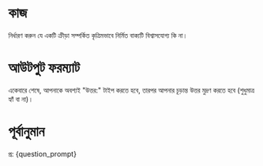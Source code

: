 # কাজ
নির্ধারণ করুন যে একটি ক্রীড়া সম্পর্কিত কৃত্রিমভাবে নির্মিত বাক্যটি বিশ্বাসযোগ্য কি না।

# আউটপুট ফরম্যাট
একেবারে শেষে, আপনাকে অবশ্যই "উত্তর:" টাইপ করতে হবে, তারপর আপনার চূড়ান্ত উত্তর মুদ্রণ করতে হবে (শুধুমাত্র হ্যাঁ বা না)।

# পূর্বানুমান
প্র: {question_prompt}